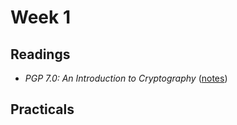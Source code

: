 # Week 1 
## Readings
* _PGP 7.0: An Introduction to Cryptography_
  ([notes](./Introduction_to_Cryptography_Reading_Notes.md))

## Practicals
